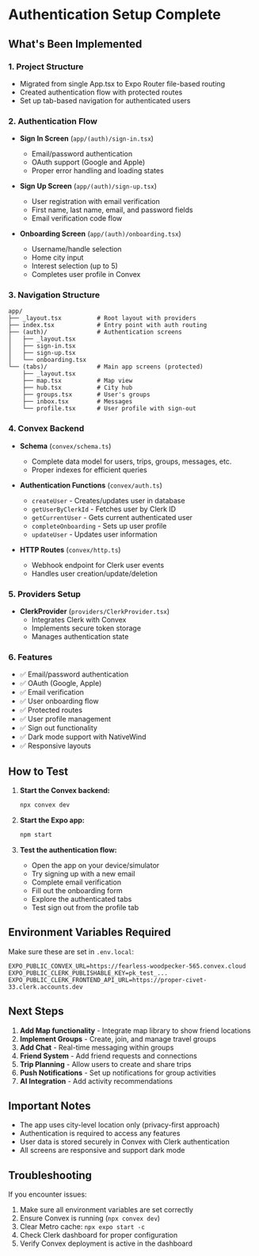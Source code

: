 # Authentication Setup Complete

## What's Been Implemented

### 1. **Project Structure**
- Migrated from single App.tsx to Expo Router file-based routing
- Created authentication flow with protected routes
- Set up tab-based navigation for authenticated users

### 2. **Authentication Flow**
- **Sign In Screen** (`app/(auth)/sign-in.tsx`)
  - Email/password authentication
  - OAuth support (Google and Apple)
  - Proper error handling and loading states
  
- **Sign Up Screen** (`app/(auth)/sign-up.tsx`)
  - User registration with email verification
  - First name, last name, email, and password fields
  - Email verification code flow
  
- **Onboarding Screen** (`app/(auth)/onboarding.tsx`)
  - Username/handle selection
  - Home city input
  - Interest selection (up to 5)
  - Completes user profile in Convex

### 3. **Navigation Structure**
```
app/
├── _layout.tsx          # Root layout with providers
├── index.tsx            # Entry point with auth routing
├── (auth)/              # Authentication screens
│   ├── _layout.tsx
│   ├── sign-in.tsx
│   ├── sign-up.tsx
│   └── onboarding.tsx
└── (tabs)/              # Main app screens (protected)
    ├── _layout.tsx
    ├── map.tsx          # Map view
    ├── hub.tsx          # City hub
    ├── groups.tsx       # User's groups
    ├── inbox.tsx        # Messages
    └── profile.tsx      # User profile with sign-out
```

### 4. **Convex Backend**
- **Schema** (`convex/schema.ts`)
  - Complete data model for users, trips, groups, messages, etc.
  - Proper indexes for efficient queries
  
- **Authentication Functions** (`convex/auth.ts`)
  - `createUser` - Creates/updates user in database
  - `getUserByClerkId` - Fetches user by Clerk ID
  - `getCurrentUser` - Gets current authenticated user
  - `completeOnboarding` - Sets up user profile
  - `updateUser` - Updates user information

- **HTTP Routes** (`convex/http.ts`)
  - Webhook endpoint for Clerk user events
  - Handles user creation/update/deletion

### 5. **Providers Setup**
- **ClerkProvider** (`providers/ClerkProvider.tsx`)
  - Integrates Clerk with Convex
  - Implements secure token storage
  - Manages authentication state

### 6. **Features**
- ✅ Email/password authentication
- ✅ OAuth (Google, Apple)
- ✅ Email verification
- ✅ User onboarding flow
- ✅ Protected routes
- ✅ User profile management
- ✅ Sign out functionality
- ✅ Dark mode support with NativeWind
- ✅ Responsive layouts

## How to Test

1. **Start the Convex backend:**
   ```bash
   npx convex dev
   ```

2. **Start the Expo app:**
   ```bash
   npm start
   ```

3. **Test the authentication flow:**
   - Open the app on your device/simulator
   - Try signing up with a new email
   - Complete email verification
   - Fill out the onboarding form
   - Explore the authenticated tabs
   - Test sign out from the profile tab

## Environment Variables Required

Make sure these are set in `.env.local`:
```
EXPO_PUBLIC_CONVEX_URL=https://fearless-woodpecker-565.convex.cloud
EXPO_PUBLIC_CLERK_PUBLISHABLE_KEY=pk_test_...
EXPO_PUBLIC_CLERK_FRONTEND_API_URL=https://proper-civet-33.clerk.accounts.dev
```

## Next Steps

1. **Add Map functionality** - Integrate map library to show friend locations
2. **Implement Groups** - Create, join, and manage travel groups
3. **Add Chat** - Real-time messaging within groups
4. **Friend System** - Add friend requests and connections
5. **Trip Planning** - Allow users to create and share trips
6. **Push Notifications** - Set up notifications for group activities
7. **AI Integration** - Add activity recommendations

## Important Notes

- The app uses city-level location only (privacy-first approach)
- Authentication is required to access any features
- User data is stored securely in Convex with Clerk authentication
- All screens are responsive and support dark mode

## Troubleshooting

If you encounter issues:
1. Make sure all environment variables are set correctly
2. Ensure Convex is running (`npx convex dev`)
3. Clear Metro cache: `npx expo start -c`
4. Check Clerk dashboard for proper configuration
5. Verify Convex deployment is active in the dashboard